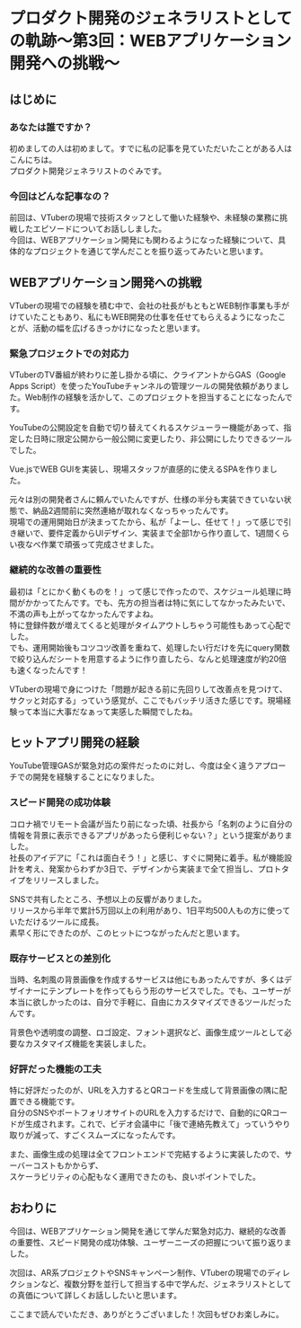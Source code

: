 # プロダクト開発のジェネラリストとしての軌跡〜第3回：WEBアプリケーション開発への挑戦〜

## はじめに

### あなたは誰ですか？

初めましての人は初めまして。すでに私の記事を見ていただいたことがある人はこんにちは。  
プロダクト開発ジェネラリストのぐみです。

### 今回はどんな記事なの？

前回は、VTuberの現場で技術スタッフとして働いた経験や、未経験の業務に挑戦したエピソードについてお話ししました。  
今回は、WEBアプリケーション開発にも関わるようになった経験について、具体的なプロジェクトを通じて学んだことを振り返ってみたいと思います。

## WEBアプリケーション開発への挑戦

VTuberの現場での経験を積む中で、会社の社長がもともとWEB制作事業も手がけていたこともあり、私にもWEB開発の仕事を任せてもらえるようになったことが、活動の幅を広げるきっかけになったと思います。

### 緊急プロジェクトでの対応力

VTuberのTV番組が終わりに差し掛かる頃に、クライアントからGAS（Google Apps Script）を使ったYouTubeチャンネルの管理ツールの開発依頼がありました。Web制作の経験を活かして、このプロジェクトを担当することになったんです。

YouTubeの公開設定を自動で切り替えてくれるスケジューラー機能があって、指定した日時に限定公開から一般公開に変更したり、非公開にしたりできるツールでした。

Vue.jsでWEB GUIを実装し、現場スタッフが直感的に使えるSPAを作りました。

元々は別の開発者さんに頼んでいたんですが、仕様の半分も実装できていない状態で、納品2週間前に突然連絡が取れなくなっちゃったんです。  
現場での運用開始日が決まってたから、私が「よーし、任せて！」って感じで引き継いで、要件定義からUIデザイン、実装まで全部1から作り直して、1週間くらい夜なべ作業で頑張って完成させました。

### 継続的な改善の重要性

最初は「とにかく動くものを！」って感じで作ったので、スケジュール処理に時間がかかってたんです。でも、先方の担当者は特に気にしてなかったみたいで、不満の声も上がってなかったんですよね。  
特に登録件数が増えてくると処理がタイムアウトしちゃう可能性もあって心配でした。  
でも、運用開始後もコツコツ改善を重ねて、処理したい行だけを先にquery関数で絞り込んだシートを用意するように作り直したら、なんと処理速度が約20倍も速くなったんです！

VTuberの現場で身につけた「問題が起きる前に先回りして改善点を見つけて、サクッと対応する」っていう感覚が、ここでもバッチリ活きた感じです。現場経験って本当に大事だなぁって実感した瞬間でしたね。

## ヒットアプリ開発の経験

YouTube管理GASが緊急対応の案件だったのに対し、今度は全く違うアプローチでの開発を経験することになりました。

### スピード開発の成功体験

コロナ禍でリモート会議が当たり前になった頃、社長から「名刺のように自分の情報を背景に表示できるアプリがあったら便利じゃない？」という提案がありました。  
社長のアイデアに「これは面白そう！」と感じ、すぐに開発に着手。私が機能設計を考え、発案からわずか3日で、デザインから実装まで全て担当し、プロトタイプをリリースしました。

SNSで共有したところ、予想以上の反響がありました。  
リリースから半年で累計5万回以上の利用があり、1日平均500人もの方に使っていただけるツールに成長。  
素早く形にできたのが、このヒットにつながったんだと思います。

### 既存サービスとの差別化

当時、名刺風の背景画像を作成するサービスは他にもあったんですが、多くはデザイナーにテンプレートを作ってもらう形のサービスでした。でも、ユーザーが本当に欲しかったのは、自分で手軽に、自由にカスタマイズできるツールだったんです。

背景色や透明度の調整、ロゴ設定、フォント選択など、画像生成ツールとして必要なカスタマイズ機能を実装しました。

### 好評だった機能の工夫

特に好評だったのが、URLを入力するとQRコードを生成して背景画像の隅に配置できる機能です。  
自分のSNSやポートフォリオサイトのURLを入力するだけで、自動的にQRコードが生成されます。これで、ビデオ会議中に「後で連絡先教えて」っていうやり取りが減って、すごくスムーズになったんです。

また、画像生成の処理は全てフロントエンドで完結するように実装したので、サーバーコストもかからず、  
スケーラビリティの心配もなく運用できたのも、良いポイントでした。

## おわりに

今回は、WEBアプリケーション開発を通じて学んだ緊急対応力、継続的な改善の重要性、スピード開発の成功体験、ユーザーニーズの把握について振り返りました。

次回は、AR系プロジェクトやSNSキャンペーン制作、VTuberの現場でのディレクションなど、複数分野を並行して担当する中で学んだ、ジェネラリストとしての真価について詳しくお話ししたいと思います。

ここまで読んでいただき、ありがとうございました！次回もぜひお楽しみに。
